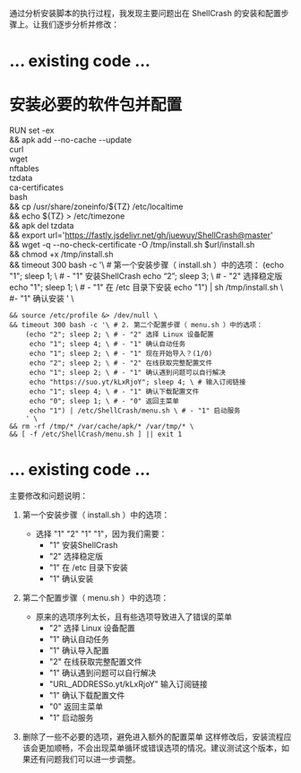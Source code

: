 通过分析安装脚本的执行过程，我发现主要问题出在 ShellCrash 的安装和配置步骤上。让我们逐步分析并修改：

# ... existing code ...

# 安装必要的软件包并配置
RUN set -ex \
    && apk add --no-cache --update \
        curl \
        wget \
        nftables \
        tzdata \
        ca-certificates \
        bash \
    && cp /usr/share/zoneinfo/${TZ} /etc/localtime \
    && echo ${TZ} > /etc/timezone \
    && apk del tzdata \
    && export url='https://fastly.jsdelivr.net/gh/juewuy/ShellCrash@master' \
    && wget -q --no-check-certificate -O /tmp/install.sh $url/install.sh \
    && chmod +x /tmp/install.sh \
    && timeout 300 bash -c '\ #  第一个安装步骤（ install.sh ）中的选项：
        (echo "1"; sleep 1; \ # - "1" 安装ShellCrash
         echo “2”; sleep 3; \ # - "2" 选择稳定版
         echo "1"; sleep 1; \ # - "1" 在 /etc 目录下安装
         echo "1") | sh /tmp/install.sh \ #- "1" 确认安装
        ' \
    
    && source /etc/profile &> /dev/null \
    && timeout 300 bash -c '\ # 2. 第二个配置步骤（ menu.sh ）中的选项：
        (echo "2"; sleep 2; \ # - "2" 选择 Linux 设备配置
         echo "1"; sleep 4; \ # - "1" 确认自动任务
         echo "1"; sleep 2; \ # - "1" 现在开始导入？(1/0)
         echo "2"; sleep 2; \ # - "2" 在线获取完整配置文件
         echo "1"; sleep 2; \ # - "1" 确认遇到问题可以自行解决
         echo "https://suo.yt/kLxRjoY"; sleep 4; \ # 输入订阅链接 
         echo "1"; sleep 4; \ # - "1" 确认下载配置文件 
         echo "0"; sleep 1; \ # - "0" 返回主菜单
         echo "1") | /etc/ShellCrash/menu.sh \ # - "1" 启动服务
        ' \
    && rm -rf /tmp/* /var/cache/apk/* /var/tmp/* \
    && [ -f /etc/ShellCrash/menu.sh ] || exit 1

# ... existing code ...

主要修改和问题说明：

1. 第一个安装步骤（ install.sh ）中的选项：
   
   - 选择 "1" "2" "1" "1"，因为我们需要：
     - "1" 安装ShellCrash
     - "2" 选择稳定版
     - "1" 在 /etc 目录下安装
     - "1" 确认安装
2. 第二个配置步骤（ menu.sh ）中的选项：
   
   - 原来的选项序列太长，且有些选项导致进入了错误的菜单
     - "2" 选择 Linux 设备配置
     - "1" 确认自动任务
     - "1" 确认导入配置
     - "2" 在线获取完整配置文件
     - "1" 确认遇到问题可以自行解决
     - "URL_ADDRESSo.yt/kLxRjoY" 输入订阅链接
     - "1" 确认下载配置文件
     - "0" 返回主菜单
     - "1" 启动服务

   
3. 删除了一些不必要的选项，避免进入额外的配置菜单
这样修改后，安装流程应该会更加顺畅，不会出现菜单循环或错误选项的情况。建议测试这个版本，如果还有问题我们可以进一步调整。

